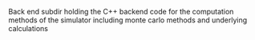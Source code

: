Back end subdir holding the C++ backend code for the computation methods of
the simulator including monte carlo methods and underlying calculations
